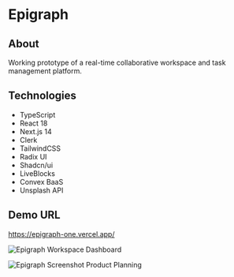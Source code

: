 Epigraph
======

About
---
Working prototype of a real-time collaborative workspace and task management platform.

Technologies
---
* TypeScript
* React 18
* Next.js 14 
* Clerk 
* TailwindCSS
* Radix UI
* Shadcn/ui
* LiveBlocks
* Convex BaaS
* Unsplash API

Demo URL
---
https://epigraph-one.vercel.app/

![Epigraph Workspace Dashboard](https://github.com/psyglyphik/epigraph/assets/12480581/8dccafdf-d217-457d-bc43-299e0ccd6eff)

![Epigraph Screenshot Product Planning](https://github.com/psyglyphik/epigraph/assets/12480581/367a5a15-eac8-4d1b-8fb3-3c63e4947dce)

